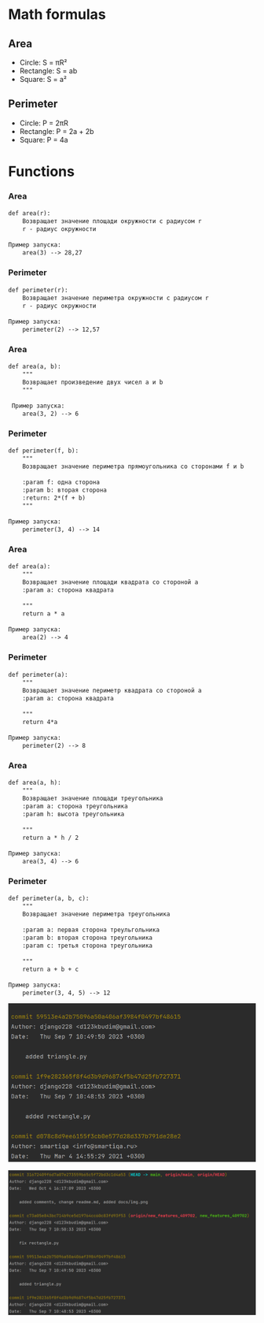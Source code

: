# Math formulas
## Area
- Circle: S = πR²
- Rectangle: S = ab
- Square: S = a²

## Perimeter
- Circle: P = 2πR
- Rectangle: P = 2a + 2b
- Square: P = 4a


# Functions 

### Area
    def area(r):
        Возвращает значение площади окружности с радиусом r
        r - радиус окружности

    Пример запуска:
        area(3) --> 28,27

### Perimeter
    def perimeter(r):
        Возвращает значение периметра окружности с радиусом r
        r - радиус окружности
    
    Пример запуска:
        perimeter(2) --> 12,57

### Area

    def area(a, b):
        """
        Возвращает произведение двух чисел a и b
        """

     Пример запуска:
        area(3, 2) --> 6

### Perimeter
    def perimeter(f, b):
        """
        Возвращает значение периметра прямоугольника со сторонами f и b
    
        :param f: одна сторона
        :param b: вторая сторона
        :return: 2*(f + b)
        """

    Пример запуска:
        perimeter(3, 4) --> 14

### Area
    def area(a):
        """
        Возвращает значение площади квадрата со стороной а
        :param a: сторона квадрата
    
        """
        return a * a

    Пример запуска:
        area(2) --> 4

### Perimeter 
    def perimeter(a):
        """
        Возвращает значение периметр квадрата со стороной а
        :param a: сторона квадрата
    
        """
        return 4*a

    Пример запуска:
        perimeter(2) --> 8

### Area
    def area(a, h):
        """
        Возвращает значение площади треугольника
        :param a: сторона треугольника
        :param h: высота треугольника
    
        """
        return a * h / 2

    Пример запуска:
        area(3, 4) --> 6

### Perimeter
    def perimeter(a, b, c):
        """
        Возвращает значение периметра треугольника
    
        :param a: первая сторона треульгольника
        :param b: вторая сторона треугольника
        :param c: третья сторона треугольника
    
        """
        return a + b + c

    Пример запуска:
        perimeter(3, 4, 5) --> 12

![img.png](img.png)

![img_1.png](img_1.png)